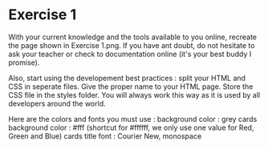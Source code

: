 # Exercise 1

With your current knowledge and the tools available to you online, recreate the page shown in Exercise 1.png. If you have ant doubt, do not hesitate to ask your teacher or check to documentation online (it's your best buddy I promise).

Also, start using the developement best practices : split your HTML and CSS in seperate files. Give the proper name to your HTML page. Store the CSS file in the styles folder.
You will always work this way as it is used by all developers around the world.

Here are the colors and fonts you must use :
background color : grey
cards background color : #fff (shortcut for #ffffff, we only use one value for Red, Green and Blue)
cards title font : Courier New, monospace